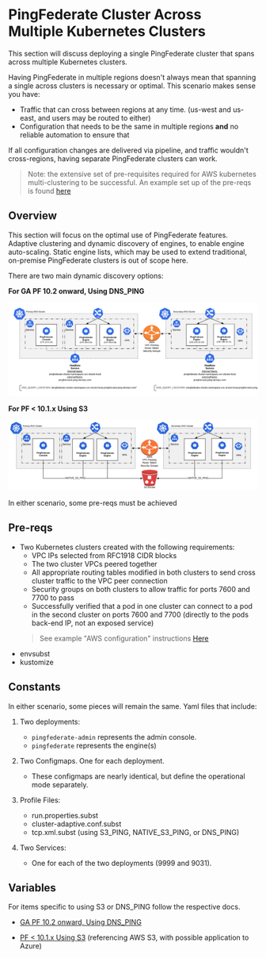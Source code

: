 # PingFederate Cluster Across Multiple Kubernetes Clusters

This section will discuss deploying a single PingFederate cluster that spans across multiple Kubernetes clusters. 

Having PingFederate in multiple regions doesn't always mean that spanning a single across clusters is necessary or optimal. 
This scenario makes sense you have:
- Traffic that can cross between regions at any time. (us-west and us-east, and users may be routed to either)
- Configuration that needs to be the same in multiple regions **and** no reliable automation to ensure that

If all configuration changes are delivered via pipeline, and traffic wouldn't cross-regions, having separate PingFederate clusters can work. 

> Note: the extensive set of pre-requisites required for AWS kubernetes multi-clustering to be successful. An example set up of the pre-reqs is found [here](deployK8s-AWS.md)

## Overview

This section will focus on the optimal use of PingFederate features. Adaptive clustering and dynamic discovery of engines, to enable engine auto-scaling. Static engine lists, which may be used to extend traditional, on-premise PingFederate clusters is out of scope here.

There are two main dynamic discovery options: 

**For GA PF 10.2 onward, Using DNS_PING**
  
  ![PingFederate DNS PING MultiRegion Diagram](images/pf_dns_ping_overview_diagram.png)

**For PF < 10.1.x Using S3**

  ![PingFederate AWS MultiRegion Deployment Diagram](images/pf_aws_overview_diagram.png)

In either scenario, some pre-reqs must be achieved

## Pre-reqs
- Two Kubernetes clusters created with the following requirements:
  - VPC IPs selected from RFC1918 CIDR blocks
  - The two cluster VPCs peered together
  - All appropriate routing tables modified in both clusters to send cross cluster traffic to the VPC peer connection
  - Security groups on both clusters to allow traffic for ports 7600 and 7700 to pass
  - Successfully verified that a pod in one cluster can connect to a pod in the second cluster on ports 7600 and 7700 (directly to the pods back-end IP, not an exposed service)
  > See example "AWS configuration" instructions [Here](deployK8s-AWS.md)
- envsubst
- kustomize

## Constants

In either scenario, some pieces will remain the same. 
Yaml files that include:

1. Two deployments:
    - `pingfederate-admin` represents the admin console.
    - `pingfederate` represents the engine(s)

1. Two Configmaps. One for each deployment.
    - These configmaps are nearly identical, but define the operational mode separately.

1. Profile Files: 
    - run.properties.subst
    - cluster-adaptive.conf.subst
    - tcp.xml.subst (using S3_PING, NATIVE_S3_PING, or DNS_PING)

1. Two Services:
    - One for each of the two deployments (9999 and 9031).

## Variables

For items specific to using S3 or DNS_PING follow the respective docs. 

- [GA PF 10.2 onward, Using DNS_PING](deployPFMultiRegionDNS.md)

- [PF < 10.1.x Using S3](deployPFMultiRegionAWS.md) (referencing AWS S3, with possible application to Azure)